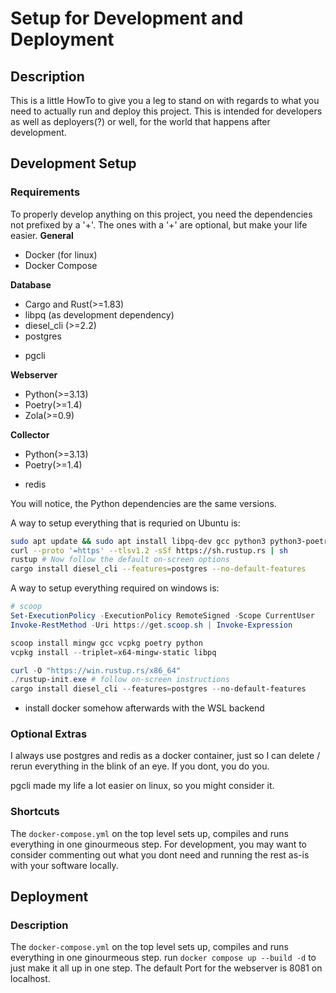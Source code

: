 # Setup for Development and Deployment

## Description

This is a little HowTo to give you a leg to stand on with regards to what you need to actually run and deploy this project.
This is intended for developers as well as deployers(?) or well, for the world that happens after development.

## Development Setup
### Requirements
To properly develop anything on this project, you need the dependencies not prefixed by a '+'. The ones with a '+' are optional, but make your life easier.
**General**
- Docker (for linux)
- Docker Compose

**Database**
- Cargo and Rust(>=1.83)
- libpq (as development dependency)
- diesel_cli (>=2.2)
- postgres
+ pgcli

**Webserver**
- Python(>=3.13)
- Poetry(>=1.4)
- Zola(>=0.9)

**Collector**
- Python(>=3.13)
- Poetry(>=1.4)
+ redis

You will notice, the Python dependencies are the same versions.

A way to setup everything that is requried on Ubuntu is:
```bash
sudo apt update && sudo apt install libpq-dev gcc python3 python3-poetry curl docker docker-compose-v2 postgres
curl --proto '=https' --tlsv1.2 -sSf https://sh.rustup.rs | sh
rustup # Now follow the default on-screen options
cargo install diesel_cli --features=postgres --no-default-features
```

A way to setup everything required on windows is:
```powershell
# scoop
Set-ExecutionPolicy -ExecutionPolicy RemoteSigned -Scope CurrentUser
Invoke-RestMethod -Uri https://get.scoop.sh | Invoke-Expression

scoop install mingw gcc vcpkg poetry python
vcpkg install --triplet=x64-mingw-static libpq

curl -O "https://win.rustup.rs/x86_64"
./rustup-init.exe # follow on-screen instructions
cargo install diesel_cli --features=postgres --no-default-features
```
- install docker somehow afterwards with the WSL backend


### Optional Extras
I always use postgres and redis as a docker container, just so I can delete / rerun everything in the blink of an eye. If you dont, you do you.

pgcli made my life a lot easier on linux, so you might consider it.

### Shortcuts

The `docker-compose.yml` on the top level sets up, compiles and runs everything in one ginourmeous step. For development, you may want to consider commenting out what you dont need and running the rest as-is with your software locally.

## Deployment
### Description
The `docker-compose.yml` on the top level sets up, compiles and runs everything in one ginourmeous step. 
run `docker compose up --build -d` to just make it all up in one step. The default Port for the webserver is 8081 on localhost.
